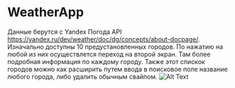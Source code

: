 # WeatherApp
Данные берутся с Yandex Погода API https://yandex.ru/dev/weather/doc/dg/concepts/about-docpage/.
Изначально доступны 10 предустановленных городов. По нажатию на любой из них осуществлется переход на второй экран. Там более подробная информация по каждому городу.
Также этот спискок городов можно как расширить путем ввода в поисковое поле название любого города, либо удалить обычным свайпом.
![Alt Text](https://drive.google.com/file/d/12SwerjHnxVGqYGBNBfkrMTRsTsTHWirc/view?usp=sharing)
